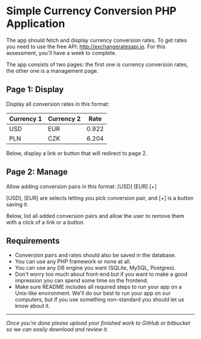 # Simple Currency Conversion PHP Application


The app should fetch and display currency conversion rates. To get rates you need to use the free API: http://exchangeratesapi.io. For this assessment, you'll have a week to complete.

The app consists of two pages: the first one is currency conversion rates, the other one is a management page.

## Page 1: Display
Display all conversion rates in this format:

|Currency 1 |  Currency 2 | Rate  |
|-----------|-------------|-------|
|USD        |  EUR        | 0.922 |
|PLN        |  CZK        | 6.204 |

Below, display a link or button that will redirect to page 2.


## Page 2: Manage
Allow adding conversion pairs in this format: [USD] [EUR] [+]

[USD], [EUR] are selects letting you pick conversion pair, and [+] is a button saving it.

Below, list all added conversion pairs and allow the user to remove them with a click of a link or a button.

## Requirements
* Conversion pairs and rates should also be saved in the database. 
* You can use any PHP framework or none at all.
* You can use any DB engine you want (SQLite, MySQL, Postgres).
* Don't worry too much about front-end but if you want to make a good impression you can spend some time on the frontend.
* Make sure README includes all required steps to run your app on a Unix-like environment. We'll do our best to run your app on our computers, but if you use something non-standard you should let us know about it.



---
*Once you're done please upload your finished work to GitHub or bitbucket so we can easily download and review it.*

